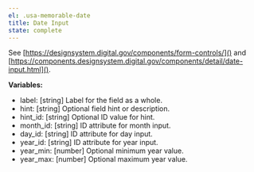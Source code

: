 ```yaml
---
el: .usa-memorable-date
title: Date Input
state: complete
---
```

See [https://designsystem.digital.gov/components/form-controls/]() and
[https://components.designsystem.digital.gov/components/detail/date-input.html]().

__Variables:__
* label: [string] Label for the field as a whole.
* hint: [string] Optional field hint or description.
* hint_id: [string] Optional ID value for hint.
* month_id: [string] ID attribute for month input.
* day_id: [string] ID attribute for day input.
* year_id: [string] ID attribute for year input.
* year_min: [number] Optional minimum year value.
* year_max: [number] Optional maximum year value.
